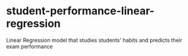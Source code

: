 # student-performance-linear-regression
Linear Regression model that studies students' habits and predicts their exam performance
